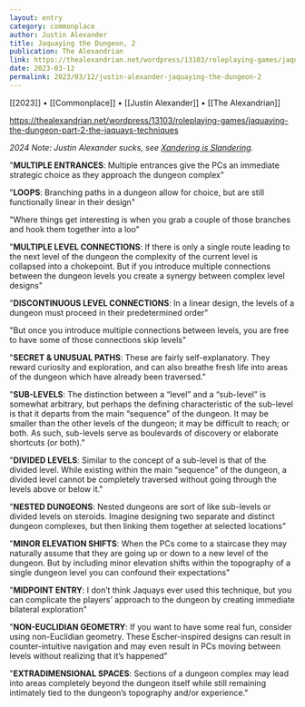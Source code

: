 ```yaml
---
layout: entry
category: commonplace
author: Justin Alexander
title: Jaquaying the Dungeon, 2
publication: The Alexandrian
link: https://thealexandrian.net/wordpress/13103/roleplaying-games/jaquaying-the-dungeon-part-2-the-jaquays-techniques
date: 2023-03-12
permalink: 2023/03/12/justin-alexander-jaquaying-the-dungeon-2
---
```


[[2023]] • [[Commonplace]] • [[Justin Alexander]] • [[The Alexandrian]]

https://thealexandrian.net/wordpress/13103/roleplaying-games/jaquaying-the-dungeon-part-2-the-jaquays-techniques

*2024 Note: Justin Alexander sucks, see [Xandering is Slandering](https://diyanddragons.blogspot.com/2024/01/xandering-is-slandering.html).*

"**MULTIPLE ENTRANCES**: Multiple entrances give the PCs an immediate strategic choice as they approach the dungeon complex"

"**LOOPS**: Branching paths in a dungeon allow for choice, but are still functionally linear in their design"

"Where things get interesting is when you grab a couple of those branches and hook them together into a loo"

"**MULTIPLE LEVEL CONNECTIONS**: If there is only a single route leading to the next level of the dungeon the complexity of the current level is collapsed into a chokepoint. But if you introduce multiple connections between the dungeon levels you create a synergy between complex level designs"

"**DISCONTINUOUS LEVEL CONNECTIONS**: In a linear design, the levels of a dungeon must proceed in their predetermined order"

"But once you introduce multiple connections between levels, you are free to have some of those connections skip levels"

"**SECRET & UNUSUAL PATHS**: These are fairly self-explanatory. They reward curiosity and exploration, and can also breathe fresh life into areas of the dungeon which have already been traversed."

"**SUB-LEVELS**: The distinction between a “level” and a “sub-level” is somewhat arbitrary, but perhaps the defining characteristic of the sub-level is that it departs from the main “sequence” of the dungeon. It may be smaller than the other levels of the dungeon; it may be difficult to reach; or both. As such, sub-levels serve as boulevards of discovery or elaborate shortcuts (or both)."

"**DIVIDED LEVELS**: Similar to the concept of a sub-level is that of the divided level. While existing within the main “sequence” of the dungeon, a divided level cannot be completely traversed without going through the levels above or below it."

"**NESTED DUNGEONS**: Nested dungeons are sort of like sub-levels or divided levels on steroids. Imagine designing two separate and distinct dungeon complexes, but then linking them together at selected locations"

"**MINOR ELEVATION SHIFTS**: When the PCs come to a staircase they may naturally assume that they are going up or down to a new level of the dungeon. But by including minor elevation shifts within the topography of a single dungeon level you can confound their expectations"

"**MIDPOINT ENTRY**: I don’t think Jaquays ever used this technique, but you can complicate the players’ approach to the dungeon by creating immediate bilateral exploration"

"**NON-EUCLIDIAN GEOMETRY**: If you want to have some real fun, consider using non-Euclidian geometry. These Escher-inspired designs can result in counter-intuitive navigation and may even result in PCs moving between levels without realizing that it’s happened"

"**EXTRADIMENSIONAL SPACES**: Sections of a dungeon complex may lead into areas completely beyond the dungeon itself while still remaining intimately tied to the dungeon’s topography and/or experience."
